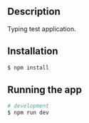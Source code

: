## Description

Typing test application.

## Installation

```bash
$ npm install
```

## Running the app

```bash
# development
$ npm run dev
```
